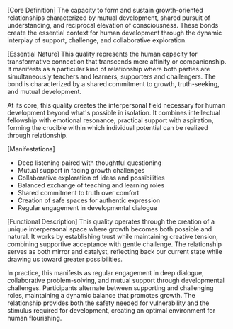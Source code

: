[Core Definition]
The capacity to form and sustain growth-oriented relationships characterized by mutual development, shared pursuit of understanding, and reciprocal elevation of consciousness. These bonds create the essential context for human development through the dynamic interplay of support, challenge, and collaborative exploration.

[Essential Nature]
This quality represents the human capacity for transformative connection that transcends mere affinity or companionship. It manifests as a particular kind of relationship where both parties are simultaneously teachers and learners, supporters and challengers. The bond is characterized by a shared commitment to growth, truth-seeking, and mutual development.

At its core, this quality creates the interpersonal field necessary for human development beyond what's possible in isolation. It combines intellectual fellowship with emotional resonance, practical support with aspiration, forming the crucible within which individual potential can be realized through relationship.

[Manifestations]
- Deep listening paired with thoughtful questioning
- Mutual support in facing growth challenges
- Collaborative exploration of ideas and possibilities
- Balanced exchange of teaching and learning roles
- Shared commitment to truth over comfort
- Creation of safe spaces for authentic expression
- Regular engagement in developmental dialogue

[Functional Description]
This quality operates through the creation of a unique interpersonal space where growth becomes both possible and natural. It works by establishing trust while maintaining creative tension, combining supportive acceptance with gentle challenge. The relationship serves as both mirror and catalyst, reflecting back our current state while drawing us toward greater possibilities.

In practice, this manifests as regular engagement in deep dialogue, collaborative problem-solving, and mutual support through developmental challenges. Participants alternate between supporting and challenging roles, maintaining a dynamic balance that promotes growth. The relationship provides both the safety needed for vulnerability and the stimulus required for development, creating an optimal environment for human flourishing.